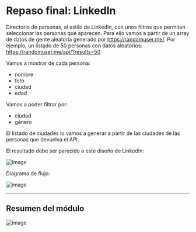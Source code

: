 # Repaso final: LinkedIn

Directorio de personas, al estilo de LinkedIn, con unos filtros que permiten seleccionar las personas que aparecen. Para ello vamos a partir de un array de datos de gente aleatoria generado por https://randomuser.me/. Por ejemplo, un listado de 50 personas con datos aleatorios: https://randomuser.me/api/?results=50

Vamos a mostrar de cada persona:

- nombre
- foto
- ciudad
- edad

Vamos a poder filtrar por:

- ciudad
- género

El listado de ciudades lo vamos a generar a partir de las ciudades de las personas que devuelva el API.

El resultado debe ser parecido a este diseño de LinkedIn:

![image](https://user-images.githubusercontent.com/81922944/154505266-197a57df-cc6c-4213-b81b-bc4952157a64.png)

Diagrama de flujo:

![image](https://user-images.githubusercontent.com/81922944/154508644-037580b1-b230-4258-90a1-b9ff53f1b2a5.png)

---

## Resumen del módulo

![image](https://user-images.githubusercontent.com/81922944/154505230-c9baa6aa-2efc-4edd-9369-7b002e0b9991.png)
